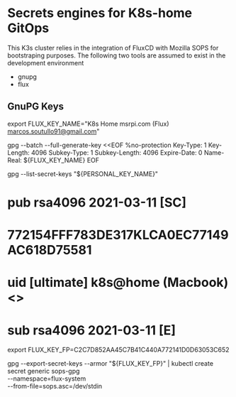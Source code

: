 # Secrets engines for K8s-home GitOps

This K3s cluster relies in the integration of FluxCD with Mozilla SOPS for bootstraping purposes. The following two tools are assumed to exist in the development environment

- gnupg
- flux

## GnuPG Keys

export FLUX_KEY_NAME="K8s Home msrpi.com (Flux) <marcos.soutullo91@gmail.com>"

gpg --batch --full-generate-key <<EOF
%no-protection
Key-Type: 1
Key-Length: 4096
Subkey-Type: 1
Subkey-Length: 4096
Expire-Date: 0
Name-Real: ${FLUX_KEY_NAME}
EOF

gpg --list-secret-keys "${PERSONAL_KEY_NAME}"
# pub   rsa4096 2021-03-11 [SC]
#       772154FFF783DE317KLCA0EC77149AC618D75581
# uid           [ultimate] k8s@home (Macbook) <>
# sub   rsa4096 2021-03-11 [E]

export FLUX_KEY_FP=C2C7D852AA45C7B41C440A772141D0D63053C652

gpg --export-secret-keys --armor "${FLUX_KEY_FP}" |
kubectl create secret generic sops-gpg \
--namespace=flux-system \
--from-file=sops.asc=/dev/stdin


